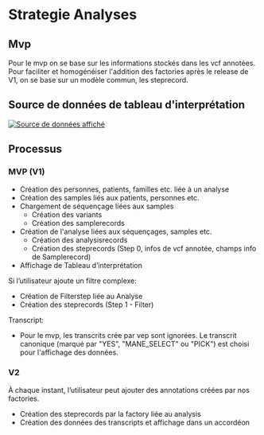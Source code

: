 # Strategie Analyses

## Mvp

Pour le mvp on se base sur les informations stockés dans les vcf annotées.
Pour faciliter et homogénéiser l'addition des factories après le release de V1, on se base
sur un modèle commun, les steprecord.

## Source de données de tableau d'interprétation

[![Source de données affiché](/images/20230413_source_donnees_tableaus.png)](/images/20230413_source_donnees_tableaus.png)

## Processus

### MVP (V1)

- Création des personnes, patients, familles etc. liée à un analyse
- Création des samples liés aux patients, personnes etc.
- Chargement de séquençage liées aux samples
  - Création des variants
  - Création des samplerecords
- Création de l'analyse liées aux séquençages, samples etc.
  - Création des analysisrecords
  - Création des steprecords (Step 0, infos de vcf annotée, champs info de Samplerecord)
- Affichage de Tableau d’interprétation

Si l’utilisateur ajoute un filtre complexe:

- Création de Filterstep liée au Analyse
- Création des steprecords (Step 1 - Filter)

Transcript:

- Pour le mvp, les transcrits crée par vep sont ignorées. Le transcrit
  canonique (marqué par "YES", "MANE_SELECT" ou "PICK") est choisi pour l'affichage des
  données.

### V2

À chaque instant, l’utilisateur peut ajouter des annotations créées par nos factories.

- Création des steprecords par la factory liée au analysis
- Création des données des transcripts et affichage dans un accordéon

